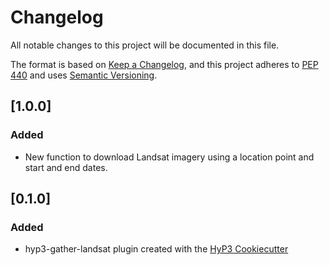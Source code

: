 # Changelog

All notable changes to this project will be documented in this file.

The format is based on [Keep a Changelog](https://keepachangelog.com/en/1.0.0/),
and this project adheres to [PEP 440](https://www.python.org/dev/peps/pep-0440/)
and uses [Semantic Versioning](https://semver.org/spec/v2.0.0.html).

## [1.0.0]

### Added
- New function to download Landsat imagery using a location point and start and end dates.
  
## [0.1.0]

### Added
- hyp3-gather-landsat plugin created with the [HyP3 Cookiecutter](https://github.com/ASFHyP3/hyp3-cookiecutter)
